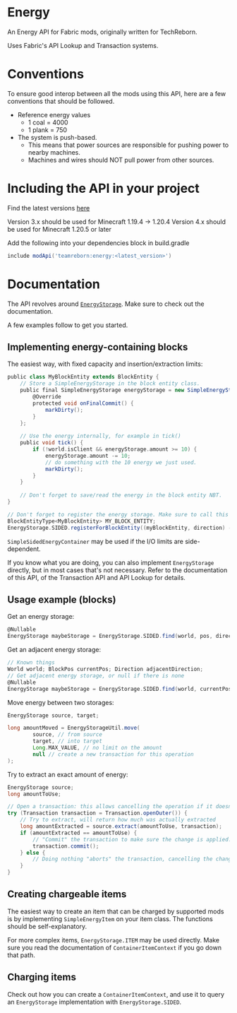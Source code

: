 # Energy

An Energy API for Fabric mods, originally written for TechReborn.

Uses Fabric's API Lookup and Transaction systems.

# Conventions
To ensure good interop between all the mods using this API, here are a few conventions that should be followed.

* Reference energy values
  * 1 coal = 4000
  * 1 plank = 750
* The system is push-based.
  * This means that power sources are responsible for pushing power to nearby machines.
  * Machines and wires should NOT pull power from other sources.

# Including the API in your project

Find the latest versions [here](https://maven.fabricmc.net/teamreborn/energy/)

Version 3.x should be used for Minecraft 1.19.4 -> 1.20.4
Version 4.x should be used for Minecraft 1.20.5 or later

Add the following into your dependencies block in build.gradle

```groovy
include modApi('teamreborn:energy:<latest_version>')
```

# Documentation
The API revolves around [`EnergyStorage`](src/main/java/team/reborn/energy/api/EnergyStorage.java).
Make sure to check out the documentation.

A few examples follow to get you started.

## Implementing energy-containing blocks
The easiest way, with fixed capacity and insertion/extraction limits:
```groovy
public class MyBlockEntity extends BlockEntity {
    // Store a SimpleEnergyStorage in the block entity class.
    public final SimpleEnergyStorage energyStorage = new SimpleEnergyStorage(CAPACITY, MAX_INSERT, MAX_EXTRACT) {
        @Override
        protected void onFinalCommit() {
            markDirty();
        }
    };
    
    // Use the energy internally, for example in tick()
    public void tick() {
        if (!world.isClient && energyStorage.amount >= 10) {
            energyStorage.amount -= 10;
            // do something with the 10 energy we just used.
            markDirty();
        }
    }
    
    // Don't forget to save/read the energy in the block entity NBT.
}

// Don't forget to register the energy storage. Make sure to call this after you create the block entity type.
BlockEntityType<MyBlockEntity> MY_BLOCK_ENTITY;
EnergyStorage.SIDED.registerForBlockEntity((myBlockEntity, direction) -> myBlockEntity.energyStorage, MY_BLOCK_ENTITY);
```

`SimpleSidedEnergyContainer` may be used if the I/O limits are side-dependent.

If you know what you are doing, you can also implement `EnergyStorage` directly, but in most cases that's not necessary.
Refer to the documentation of this API, of the Transaction API and API Lookup for details.

## Usage example (blocks)
Get an energy storage:
```groovy
@Nullable
EnergyStorage maybeStorage = EnergyStorage.SIDED.find(world, pos, direction);
```
Get an adjacent energy storage:
```groovy
// Known things
World world; BlockPos currentPos; Direction adjacentDirection;
// Get adjacent energy storage, or null if there is none
@Nullable
EnergyStorage maybeStorage = EnergyStorage.SIDED.find(world, currentPos.offset(adjacentDirection), adjacentDirection.getOpposite());
```
Move energy between two storages:
```groovy
EnergyStorage source, target;

long amountMoved = EnergyStorageUtil.move(
        source, // from source
        target, // into target
        Long.MAX_VALUE, // no limit on the amount
        null // create a new transaction for this operation 
);
```
Try to extract an exact amount of energy:
```groovy
EnergyStorage source;
long amountToUse;

// Open a transaction: this allows cancelling the operation if it doesn't go as expected.
try (Transaction transaction = Transaction.openOuter()) {
    // Try to extract, will return how much was actually extracted
    long amountExtracted = source.extract(amountToUse, transaction);
    if (amountExtracted == amountToUse) {
        // "Commit" the transaction to make sure the change is applied.
        transaction.commit();
    } else {
        // Doing nothing "aborts" the transaction, cancelling the change.
    }
}
```

## Creating chargeable items
The easiest way to create an item that can be charged by supported mods is by implementing `SimpleEnergyItem` on your item class.
The functions should be self-explanatory.

For more complex items, `EnergyStorage.ITEM` may be used directly.
Make sure you read the documentation of `ContainerItemContext` if you go down that path.

## Charging items
Check out how you can create a `ContainerItemContext`,
and use it to query an `EnergyStorage` implementation with `EnergyStorage.SIDED`.
